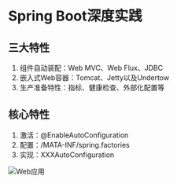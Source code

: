 # Spring Boot深度实践

## 三大特性

1. 组件自动装配：Web MVC、Web Flux、JDBC
2. 嵌入式Web容器：Tomcat、Jetty以及Undertow
3. 生产准备特性：指标、健康检查、外部化配置等

<!--more-->

## 核心特性

1. 激活：@EnableAutoConfiguration
2. 配置：/MATA-INF/spring.factories
3. 实现：XXXAutoConfiguration

![Web应用](https://gitee.com/zelen/IMG/raw/master/PicGo/web应用.png)